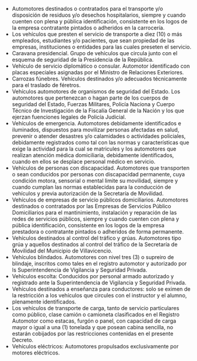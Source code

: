 - Automotores destinados o contratados para el transporte y/o disposición de residuos y/o desechos hospitalarios, siempre y cuando cuenten con plena y pública identificación, consistente en los logos de la empresa contratante pintados o adheridos en la carrocería.
- Los vehículos que presten el servicio de transporte a diez (10) o más empleados, estudiantes y/o pacientes, que sean propiedad de las empresas, instituciones o entidades para las cuales preseten el servicio.
- Caravana presidencial. Grupo de vehículos que circula junto con el esquema de seguridad de la Presidencia de la República.
- Vehículo de servicio diplomático o consular. Automotor identificado con placas especiales asignadas por el Ministro de Relaciones Exteriores.
- Carrozas fúnebres. Vehículos destinados y/o adecuados técnicamente para el traslado de féretros.
- Vehículos automotores de organismos de seguridad del Estado. Los automotores que pertenezcan o hagan parte de los cuerpos de seguridad del Estado, Fuerzas Militares, Policía Naciona y Cuerpo Técnico de Investigación de la Fiscalía General de la Nación y los que ejerzan fuenciones legales de Policía Judicial.
- Vehículos de emergencia. Automotores debidamente identificados e iluminados, dispuestos para movilizar personas afectadas en salud, prevenir o atender desastres y/o calamidades o actividades policiales, debidamente registrados como tal con las normas y características que exige la actividad para la cual se matricules y los automotores que realizan atención médica domiciliaria, debidamente identificados, cuando en ellos se desplace personal médico en servicio.
- Vehículos de personas con discapacidad. Automotores que transporten o sean conducidos por personas con discapacidad permanente, cuya condición motora, sensorial o mental limite su movilidad, siempre y cuando cumplan las normas establecidas para la conducción de vehículos y previa autorización de la Secretaría de Movilidad.
- Vehículos de empresas de servicio públicos domiciliarios. Automotores destinados o contratados por las Empresas de Servicios Público Domiciliarios para el mantinimiento, instalación y reparación de las redes de servicios públicos, siempre y cuando cuenten con plena y pública identificación, consistente en los logos de la empresa prestadora o contratante pintados o adheridos de forma permanente.
- Vehículos destinados al control del tráfico y grúas. Automotores tipo grúa y aquellos destinados al control del tráfico de la Secretaría de Movilidad del Municipio de Villavicencio.
- Vehículos blindados. Automotores con nivel tres (3) o supreiro de blindaje, inscritos como tales en el registro automotor y autorizado por ls Superintendencia de Vigilancia y Seguridad Privada.
- Vehículos escolta: Conducidos por personal armado autorizado y registrado ante la Superintendencia de Vigilancia y Seguridad Privada.
- Vehículos destinados a enseñanza para conductores: solo se eximen de la restricción a los vehículos que circules con el instructor y el alumno, plenamente identificados.
- Los vehículos de transporte de carga, tanto de servicio particulares como público, clase camión o camioneta clasificados en el Registro Automotor como estacas, furgón o panel, con capacidad de carga mayor o igual a una (1) tonelada y que posean cabina sencilla, no estarán cobijados por las restricciones contenidas en el presente Decreto.
- Vehículos eléctricos: Automotores propulsados exclusivamente por motores eléctricos.
